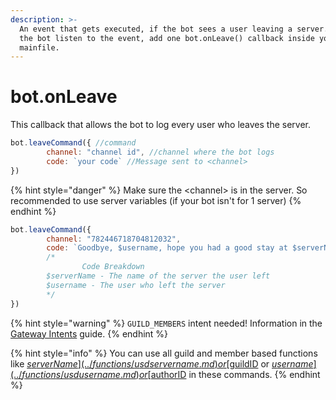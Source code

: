 ```yaml
---
description: >-
  An event that gets executed, if the bot sees a user leaving a server. To let
  the bot listen to the event, add one bot.onLeave() callback inside your
  mainfile.
---
```


# bot.onLeave

This callback that allows the bot to log every user who leaves the server.

```javascript
bot.leaveCommand({ //command
        channel: "channel id", //channel where the bot logs
        code: `your code` //Message sent to <channel>
})
```

{% hint style="danger" %}
Make sure the \<channel> is in the server. So recommended to use server variables (if your bot isn't for 1 server)
{% endhint %}

```javascript
bot.leaveCommand({ 
        channel: "782446718704812032", 
        code: `Goodbye, $username, hope you had a good stay at $serverName`
        /*
                Code Breakdown
        $serverName - The name of the server the user left
        $username - The user who left the server
        */
})
```

{% hint style="warning" %}
`GUILD_MEMBERS` intent needed! Information in the [Gateway Intents](../other/gateway-intents.md) guide.
{% endhint %}

{% hint style="info" %}
You can use all guild and member based functions like [$serverName](../functions/usdservername.md) or [$guildID](../functions/usdguildid.md) or [$username](../functions/usdusername.md) or [$authorID](../functions/usdauthorid.md) in these commands.
{% endhint %}
